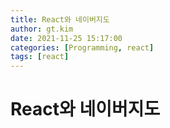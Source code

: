 ```yaml
---
title: React와 네이버지도
author: gt.kim
date: 2021-11-25 15:17:00
categories: [Programming, react]
tags: [react]
---
```


# React와 네이버지도
